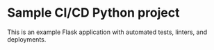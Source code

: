# Sample CI/CD Python project

This is an example Flask application with automated tests, linters, and
deployments.
